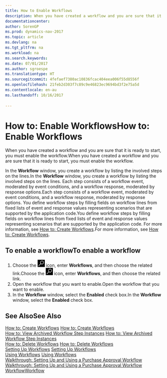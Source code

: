 ```yaml
---
title: How to Enable Workflows
description: When you have created a workflow and you are sure that it is ready to start, you must enable the workflow.
documentationcenter: 
author: SorenGP
ms.prod: dynamics-nav-2017
ms.topic: article
ms.devlang: na
ms.tgt_pltfrm: na
ms.workload: na
ms.search.keywords: 
ms.date: 07/01/2017
ms.author: sgroespe
ms.translationtype: HT
ms.sourcegitcommit: 4fefaef7380ac10836fcac404eea006f55d8556f
ms.openlocfilehash: 21feb2d303f7c89c9e46823ec9694bd3f2e75a5d
ms.contentlocale: en-au
ms.lasthandoff: 10/16/2017

---
```

# <a name="how-to-enable-workflows"></a><span data-ttu-id="94326-103">How to: Enable Workflows</span><span class="sxs-lookup"><span data-stu-id="94326-103">How to: Enable Workflows</span></span>
<span data-ttu-id="94326-104">When you have created a workflow and you are sure that it is ready to start, you must enable the workflow.</span><span class="sxs-lookup"><span data-stu-id="94326-104">When you have created a workflow and you are sure that it is ready to start, you must enable the workflow.</span></span>  

 <span data-ttu-id="94326-105">In the **Workflow** window, you create a workflow by listing the involved steps on the lines.</span><span class="sxs-lookup"><span data-stu-id="94326-105">In the **Workflow** window, you create a workflow by listing the involved steps on the lines.</span></span> <span data-ttu-id="94326-106">Each step consists of a workflow event, moderated by event conditions, and a workflow response, moderated by response options.</span><span class="sxs-lookup"><span data-stu-id="94326-106">Each step consists of a workflow event, moderated by event conditions, and a workflow response, moderated by response options.</span></span> <span data-ttu-id="94326-107">You define workflow steps by filling fields on workflow lines from fixed lists of event and response values representing scenarios that are supported by the application code.</span><span class="sxs-lookup"><span data-stu-id="94326-107">You define workflow steps by filling fields on workflow lines from fixed lists of event and response values representing scenarios that are supported by the application code.</span></span> <span data-ttu-id="94326-108">For more information, see [How to: Create Workflows](across-how-to-create-workflows.md).</span><span class="sxs-lookup"><span data-stu-id="94326-108">For more information, see [How to: Create Workflows](across-how-to-create-workflows.md).</span></span>  

## <a name="to-enable-a-workflow"></a><span data-ttu-id="94326-109">To enable a workflow</span><span class="sxs-lookup"><span data-stu-id="94326-109">To enable a workflow</span></span>  
1.  <span data-ttu-id="94326-110">Choose the ![Search for Page or Report](media/ui-search/search_small.png "Search for Page or Report icon") icon, enter **Workflows**, and then choose the related link.</span><span class="sxs-lookup"><span data-stu-id="94326-110">Choose the ![Search for Page or Report](media/ui-search/search_small.png "Search for Page or Report icon") icon, enter **Workflows**, and then choose the related link.</span></span>  
2.  <span data-ttu-id="94326-111">Open the workflow that you want to enable.</span><span class="sxs-lookup"><span data-stu-id="94326-111">Open the workflow that you want to enable.</span></span>  
3.  <span data-ttu-id="94326-112">In the **Workflow** window, select the **Enabled** check box.</span><span class="sxs-lookup"><span data-stu-id="94326-112">In the **Workflow** window, select the **Enabled** check box.</span></span>  

## <a name="see-also"></a><span data-ttu-id="94326-113">See Also</span><span class="sxs-lookup"><span data-stu-id="94326-113">See Also</span></span>  
 <span data-ttu-id="94326-114">[How to: Create Workflows](across-how-to-create-workflows.md) </span><span class="sxs-lookup"><span data-stu-id="94326-114">[How to: Create Workflows](across-how-to-create-workflows.md) </span></span>  
 <span data-ttu-id="94326-115">[How to: View Archived Workflow Step Instances](across-how-to-view-archived-workflow-step-instances.md) </span><span class="sxs-lookup"><span data-stu-id="94326-115">[How to: View Archived Workflow Step Instances](across-how-to-view-archived-workflow-step-instances.md) </span></span>  
 <span data-ttu-id="94326-116">[How to: Delete Workflows](across-how-to-delete-workflows.md) </span><span class="sxs-lookup"><span data-stu-id="94326-116">[How to: Delete Workflows](across-how-to-delete-workflows.md) </span></span>  
 <span data-ttu-id="94326-117">[Setting Up Workflows](across-set-up-workflows.md) </span><span class="sxs-lookup"><span data-stu-id="94326-117">[Setting Up Workflows](across-set-up-workflows.md) </span></span>  
 <span data-ttu-id="94326-118">[Using Workflows](across-use-workflows.md) </span><span class="sxs-lookup"><span data-stu-id="94326-118">[Using Workflows](across-use-workflows.md) </span></span>  
 <span data-ttu-id="94326-119">[Walkthrough: Setting Up and Using a Purchase Approval Workflow](walkthrough-setting-up-and-using-a-purchase-approval-workflow.md) </span><span class="sxs-lookup"><span data-stu-id="94326-119">[Walkthrough: Setting Up and Using a Purchase Approval Workflow](walkthrough-setting-up-and-using-a-purchase-approval-workflow.md) </span></span>  
 [<span data-ttu-id="94326-120">Workflow</span><span class="sxs-lookup"><span data-stu-id="94326-120">Workflow</span></span>](across-workflow.md)   

